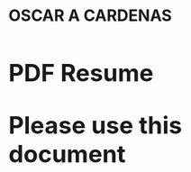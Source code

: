 <html>
  <body>
    <h1>OSCAR A CARDENAS<h/1>
    <section>
      <h2> PDF Resume<h/2>
      <p> Please use this document <p/>

